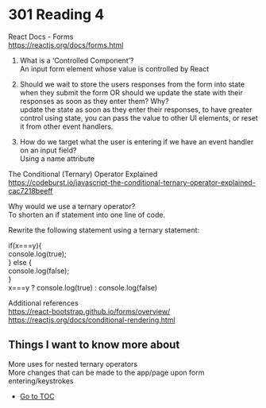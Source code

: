 # 301 Reading 4  

React Docs - Forms  
https://reactjs.org/docs/forms.html  

1. What is a ‘Controlled Component’?  
An input form element whose value is controlled by React  

2. Should we wait to store the users responses from the form into state when they submit the form OR should we update the state with their responses as soon as they enter them? Why?  
update the state as soon as they enter their responses, to have greater control using state, you can pass the value to other UI elements, or reset it from other event handlers.  

3. How do we target what the user is entering if we have an event handler on an input field?  
Using a name attribute  


The Conditional (Ternary) Operator Explained  
https://codeburst.io/javascript-the-conditional-ternary-operator-explained-cac7218beeff  

Why would we use a ternary operator?  
To shorten an if statement into one line of code.  

Rewrite the following statement using a ternary statement:  

if(x===y){  
  console.log(true);  
} else {  
  console.log(false);  
}  
x===y ? console.log(true) : console.log(false)  

Additional references  
https://react-bootstrap.github.io/forms/overview/  
https://reactjs.org/docs/conditional-rendering.html  

## Things I want to know more about  
More uses for nested ternary operators  
More changes that can be made to the app/page upon form entering/keystrokes  

- [Go to TOC](README.md)  
